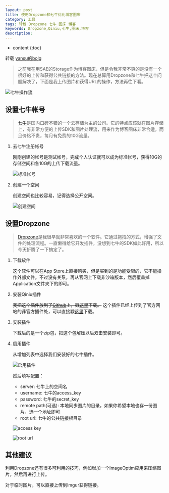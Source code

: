 ```yaml
---
layout: post
title: 使用Dropzone和七牛优化博客图床
category: 工具
tags: 转载 Dropzone 七牛 图床 博客
keywords: Dropzone,Qiniu,七牛,图床,博客
description:
---
```


* content
{:toc}

转载   [yansu的bolg](http://yansu.org/)

> 之前我在用SAE的Storage作为博客图床，但是令我非常不爽的是没有一个很好的上传和获得公共链接的方法。现在总算用Dropzone和七牛把这个问题解决了，下面是我上传图片和获得URL的操作，方法再往下看。

![七牛操作流](http://7u2ho6.com1.z0.glb.clouddn.com/tool-qiniu-workflow.gif)

## 设置七牛帐号

> [七牛](http://www.qiniu.com)是国内口碑不错的一个云存储为主的公司。它的特点应该就在图片存储上，有非常方便的上传SDK和图片处理流，用来作为博客图床非常合适，而且价格不贵，每月有免费的10G流量。

1. 去七牛注册帐号

    刚刚创建的帐号是测试帐号，完成个人认证就可以成为标准帐号，获得10G的存储空间和各10G的上传下载流量。

    ![标准帐号](http://7u2ho6.com1.z0.glb.clouddn.com/tool-qiniu-normal-account.png)

2. 创建一个空间

    创建空间也比较容易，记得选择公开空间。

    ![创建空间](http://7u2ho6.com1.z0.glb.clouddn.com/tool-qiniu-create-bucket.png)

## 设置Dropzone

> [Dropzone](https://aptonic.com/dropzone3/)是我很早就非常喜欢的一个软件。它通过拖拽的方式，增强了文件的处理流程。一直懒得给它开发插件，没想到七牛的SDK如此好用，所以今天折腾了一下搞定了。

1. 下载软件

    这个软件可以在App Store上直接购买，但是买到的是功能受限的，它不能操作外部文件。不过没有关系，再从官网上下载非沙箱版本，然后覆盖掉Application文件夹下的即可。

2. 安装Qiniu插件

    <del>我把这个插件放到了[Github](https://github.com/suyan/scripts/tree/master/Dropzone%20Action)上，戳[这里](https://github.com/suyan/scripts/blob/master/Dropzone%20Action/Qiniu.dzbundle.zip?raw=true)下载。</del>
    这个插件已经上传到了官方网站的非官方插件处，可以直接戳[这里](https://aptonic.com/actions/install.php?bundle_name=Qiniu)下载。

3. 安装插件

    下载后的是一个zip包，把这个包解压以后双击安装即可。

4. 启用插件

    从增加列表中选择我们安装好的七牛插件。

    ![启用插件](http://7u2ho6.com1.z0.glb.clouddn.com/tool-use-bundle.png)

    然后填写配置：

    - server: 七牛上的空间名
    - username: 七牛的access_key
    - password: 七牛的secret_key    
    - remote path(可选): 本地同步图片的目录，如果你希望本地也存一份图片，选一个地址即可
    - root url: 七牛的公共链接根目录

    ![access key](https://github.com/hoyouly/BlogResource/raw/master/imges/qiniu-access-key.png)

    ![root url](https://github.com/hoyouly/BlogResource/raw/master/imges/qiniu-root-url.png)

## 其他建议

利用Dropzone还有很多可利用的技巧，例如增加一个ImageOptim应用来压缩图片，然后再进行上传。

对于临时图片，可以直接上传到Imgur获得链接。
